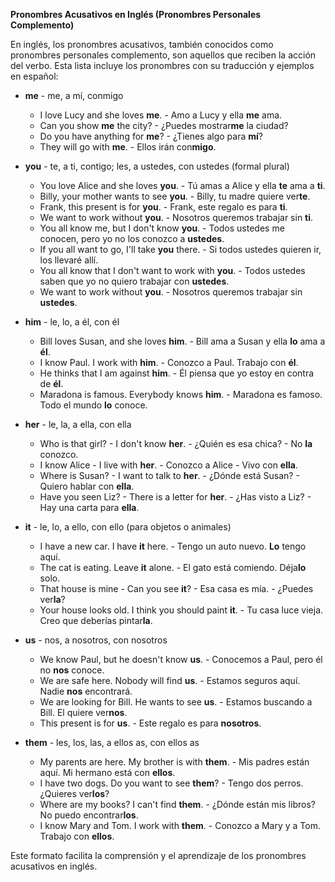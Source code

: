

**Pronombres Acusativos en Inglés (Pronombres Personales Complemento)**

En inglés, los pronombres acusativos, también conocidos como pronombres personales complemento, son aquellos que reciben la acción del verbo. Esta lista incluye los pronombres con su traducción y ejemplos en español:

*   **me** - me, a mí, conmigo

    *   I love Lucy and she loves **me**. - Amo a Lucy y ella **me** ama.
    *   Can you show **me** the city? - ¿Puedes mostrar**me** la ciudad?
    *   Do you have anything for **me**? - ¿Tienes algo para **mí**?
    *   They will go with **me**. - Ellos irán con**migo**.

*   **you** - te, a ti, contigo; les, a ustedes, con ustedes (formal plural)

    *   You love Alice and she loves **you**. - Tú amas a Alice y ella **te** ama a **ti**.
    *   Billy, your mother wants to see **you**. - Billy, tu madre quiere ver**te**.
    *   Frank, this present is for **you**. - Frank, este regalo es para **ti**.
    *   We want to work without **you**. - Nosotros queremos trabajar sin **ti**.
    *   You all know me, but I don't know **you**. - Todos ustedes me conocen, pero yo no los conozco a **ustedes**.
    *   If you all want to go, I'll take **you** there. - Si todos ustedes quieren ir, los llevaré allí.
    *   You all know that I don't want to work with **you**. - Todos ustedes saben que yo no quiero trabajar con **ustedes**.
    *   We want to work without **you**. - Nosotros queremos trabajar sin **ustedes**.

*   **him** - le, lo, a él, con él

    *   Bill loves Susan, and she loves **him**. - Bill ama a Susan y ella **lo** ama a **él**.
    *   I know Paul. I work with **him**. - Conozco a Paul. Trabajo con **él**.
    *   He thinks that I am against **him**. - Él piensa que yo estoy en contra de **él**.
    *   Maradona is famous. Everybody knows **him**. - Maradona es famoso. Todo el mundo **lo** conoce.

*   **her** - le, la, a ella, con ella

    *   Who is that girl? - I don't know **her**. - ¿Quién es esa chica? - No **la** conozco.
    *   I know Alice - I live with **her**. - Conozco a Alice - Vivo con **ella**.
    *   Where is Susan? - I want to talk to **her**. - ¿Dónde está Susan? - Quiero hablar con **ella**.
    *   Have you seen Liz? - There is a letter for **her**. - ¿Has visto a Liz? - Hay una carta para **ella**.

*   **it** - le, lo, a ello, con ello (para objetos o animales)

    *   I have a new car. I have **it** here. - Tengo un auto nuevo. **Lo** tengo aquí.
    *   The cat is eating. Leave **it** alone. - El gato está comiendo. Déja**lo** solo.
    *   That house is mine - Can you see **it**? - Esa casa es mía. - ¿Puedes ver**la**?
    *   Your house looks old. I think you should paint **it**. - Tu casa luce vieja. Creo que deberías pintar**la**.

*   **us** - nos, a nosotros, con nosotros

    *   We know Paul, but he doesn't know **us**. - Conocemos a Paul, pero él no **nos** conoce.
    *   We are safe here. Nobody will find **us**. - Estamos seguros aquí. Nadie **nos** encontrará.
    *   We are looking for Bill. He wants to see **us**. - Estamos buscando a Bill. El quiere ver**nos**.
    *   This present is for **us**. - Este regalo es para **nosotros**.

*   **them** - les, los, las, a ellos as, con ellos as

    *   My parents are here. My brother is with **them**. - Mis padres están aquí. Mi hermano está con **ellos**.
    *   I have two dogs. Do you want to see **them**? - Tengo dos perros. ¿Quieres ver**los**?
    *   Where are my books? I can't find **them**. - ¿Dónde están mis libros? No puedo encontrar**los**.
    *   I know Mary and Tom. I work with **them**. - Conozco a Mary y a Tom. Trabajo con **ellos**.

Este formato facilita la comprensión y el aprendizaje de los pronombres acusativos en inglés.